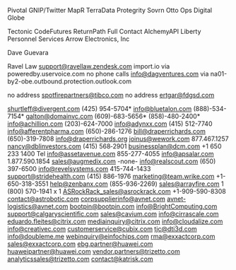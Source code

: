 
Pivotal
GNIP/Twitter
MapR
TerraData
Protegrity
Sovrn
Otto Ops
Digital Globe

Tectonic
CodeFutures
ReturnPath
Full Contact
AlchemyAPI
Liberty Personnel Services 
Arrow Electronics, Inc


Dave Guevara

Ravel Law <support@ravellaw.zendesk.com> 
import.io via poweredby.uservoice.com 
no phone calls info@dagventures.com via na01-by2-obe.outbound.protection.outlook.com 


no address <spotfirepartners@tibco.com> 
no address ertgar@fdgsd.com
 

shurtleff@divergent.com      (425) 954-5704*
info@bluetalon.com           (888)-534-7154*
galton@domainvc.com          (609)-683-5656* (858)-480-2400*
info@achillion.com           (203)-624-7000
info@adynxx.com              (415) 512-7740 
info@afferentpharma.com      (650)-286-1276
bill@draperrichards.com      (650)-319-7808
info@draperrichards.org
joinus@wework.com             877.467.1257
nancy@dblinvestors.com      (415) 568‑2901
businessplan@dcm.com   +1 650 233 1400 Tel
info@assetavenue.com   855-277-4055
info@apsalar.com       1.877.590.1854 
sales@augmedix.com      -none-
info@realscout.com        (650) 397-6500
info@revelsystems.com       415-744-1433
support@stridehealth.com     (415) 886-1976 
marketing@team.wrike.com     +1-650-318-3551
help@zenbanx.com               (855-936-2269) 
sales@arrayfire.com                1 (800) 570-1941 x 1
ASRockRack_sales@asrockrack.com   +1-909-590-8308
contact@astrobotic.com
corpsupplierinfo@avnet.com
avnet-logistics@avnet.com
bootpin@bootpin.com
info@BrightComputing.com
support@calgaryscientific.com
sales@cavium.com
info@cirrascale.com
eduardo.fleites@citrix.com
mediainquiry@citrix.com
info@cloudalize.com
info@creativec.com
customerservice@cubix.com
tjc@dti3d.com
info@doubleme.me
webinquiry@einfochips.com
rma@exxactcorp.com
sales@exxactcorp.com
ebg.partner@huawei.com
huaweipartner@huawei.com
vendor.partners@trizetto.com
analyticssales@trizetto.com
contact@katrisk.com